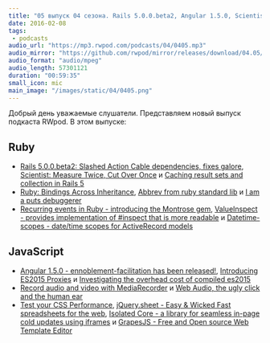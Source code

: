 ```yaml
---
title: "05 выпуск 04 сезона. Rails 5.0.0.beta2, Angular 1.5.0, Scientist, Abbrev, ES2015 Proxies, jQuery.sheet и прочее"
date: 2016-02-08
tags:
 - podcasts
audio_url: "https://mp3.rwpod.com/podcasts/04/0405.mp3"
audio_mirror: "https://github.com/rwpod/mirror/releases/download/04.05/0405.mp3"
audio_format: "audio/mpeg"
audio_length: 57301121
duration: "00:59:35"
small_icon: mic
main_image: "/images/static/04/0405.png"
---
```


Добрый день уважаемые слушатели. Представляем новый выпуск подкаста RWpod. В этом выпуске:

## Ruby

 - [Rails 5.0.0.beta2: Slashed Action Cable dependencies, fixes galore](http://weblog.rubyonrails.org/2016/2/2/Rails-5-0-beta2/), [Scientist: Measure Twice, Cut Over Once](http://githubengineering.com/scientist/) и [Caching result sets and collection in Rails 5](http://blog.bigbinary.com/2016/02/02/activerecord-relation-cache-key.html)
 - [Ruby: Bindings Across Inheritance](http://6ftdan.com/allyourdev/2016/02/02/ruby-bindings-across-inheritance/), [Abbrev from ruby standard lib](http://masa331.github.io/2016/02/01/ruby_abbrev_from_standard_lib.html) и [I am a puts debuggerer](https://tenderlovemaking.com/2016/02/05/i-am-a-puts-debuggerer.html)
 - [Recurring events in Ruby - introducing the Montrose gem](https://rossta.net/blog/recurring-events-in-ruby.html), [ValueInspect - provides implementation of #inspect that is more readable](https://github.com/wojtekmach/value_inspect) и [Datetime-scopes - date/time scopes for ActiveRecord models](https://github.com/907th/datetime-scopes)

## JavaScript

 - [Angular 1.5.0 - ennoblement-facilitation has been released!](http://angularjs.blogspot.com/2016/02/angular-150-ennoblement-facilitation.html), [Introducing ES2015 Proxies](https://developers.google.com/web/updates/2016/02/es2015-proxies) и [Investigating the overhead cost of compiled es2015](https://github.com/samccone/The-cost-of-transpiling-es2015-in-2016)
 - [Record audio and video with MediaRecorder](https://developers.google.com/web/updates/2016/01/mediarecorder) и [Web Audio, the ugly click and the human ear](https://alemangui.github.io/blog//2015/12/26/ramp-to-value.html)
 - [Test your CSS Performance](http://www.testmycss.com/), [jQuery.sheet - Easy & Wicked Fast spreadsheets for the web](http://spreadsheets.github.io/jQuery.sheet/), [Isolated Core - a library for seamless in-page cold updates using iframes](http://chromakode.github.io/isolated-core/) и [GrapesJS - Free and Open source Web Template Editor](http://grapesjs.com/)


<!--more-->
